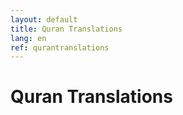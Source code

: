 ```yaml
---
layout: default
title: Quran Translations
lang: en
ref: qurantranslations
---
```

# Quran Translations

